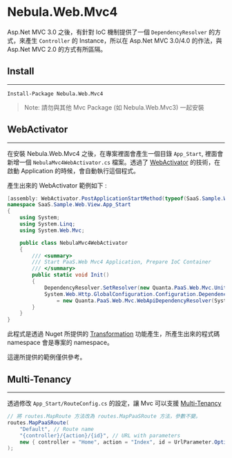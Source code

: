
Nebula.Web.Mvc4
================

Asp.Net MVC 3.0 之後，有針對 IoC 機制提供了一個 `DependencyResolver` 的方式，來產生 `Controller` 的 Instance，所以在 Asp.Net MVC 3.0/4.0 的作法，與 Asp.Net MVC 2.0 的方式有所區隔。

## Install
----------------

    Install-Package Nebula.Web.Mvc4

> Note: 請勿與其他 Mvc Package (如 Nebula.Web.Mvc3) 一起安裝

## WebActivator
----------------

在安裝 Nebula.Web.Mvc4 之後，在專案裡面會產生一個目錄 `App_Start`, 裡面會新增一個 `NebulaMvc4WebActivator.cs` 檔案。透過了 [WebActivator](https://github.com/davidebbo/WebActivator) 的技術，在啟動 Application 的時候，會自動執行這個程式。

產生出來的 WebActivator 範例如下 :

```csharp
[assembly: WebActivator.PostApplicationStartMethod(typeof(SaaS.Sample.Web.View.App_Start.NebulaMvc4WebActivator), "Init")]
namespace SaaS.Sample.Web.View.App_Start
{
    using System;
    using System.Linq;
    using System.Web.Mvc;

    public class NebulaMvc4WebActivator
    {
        /// <summary>
        /// Start PaaS.Web Mvc4 Application, Prepare IoC Container
        /// </summary>
        public static void Init()
        {
            DependencyResolver.SetResolver(new Quanta.PaaS.Web.Mvc.UnityDependencyResolver());
            System.Web.Http.GlobalConfiguration.Configuration.DependencyResolver
                = new Quanta.PaaS.Web.Mvc.WebApiDependencyResolver(System.Web.Http.GlobalConfiguration.Configuration.DependencyResolver);
        }
    }
}
```

此程式是透過 Nuget 所提供的 [Transformation](http://docs.nuget.org/docs/creating-packages/configuration-file-and-source-code-transformations) 功能產生，所產生出來的程式碼
namespace 會是專案的 namespace。  

這邊所提供的範例僅供參考。  


## Multi-Tenancy
----------------

透過修改 `App_Start/RouteConfig.cs` 的設定，讓 Mvc 可以支援 [Multi-Tenancy](../MultiTenancy.md)

```csharp
// 將 routes.MapRoute 方法改為 routes.MapPaaSRoute 方法，參數不變。
routes.MapPaaSRoute(
    "Default", // Route name
    "{controller}/{action}/{id}", // URL with parameters
    new { controller = "Home", action = "Index", id = UrlParameter.Optional } // Parameter defaults
);
```
